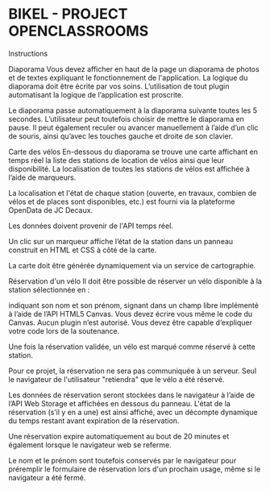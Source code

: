 # BIKEL - PROJECT OPENCLASSROOMS

Instructions

Diaporama
Vous devez afficher en haut de la page un diaporama de photos et de textes expliquant le fonctionnement de l'application. La logique du diaporama doit être écrite par vos soins. L’utilisation de tout plugin automatisant la logique de l’application est proscrite.

Le diaporama passe automatiquement à la diaporama suivante toutes les 5 secondes. L’utilisateur peut toutefois choisir de mettre le diaporama en pause. Il peut également reculer ou avancer manuellement à l’aide d’un clic de souris, ainsi qu’avec les touches gauche et droite de son clavier.

Carte des vélos
En-­dessous du diaporama se trouve une carte affichant en temps réel la liste des stations de location de vélos ainsi que leur disponibilité.  La localisation de toutes les stations de vélos est affichée à l’aide de marqueurs.

La localisation et l'état de chaque station (ouverte, en travaux, combien de vélos et de places sont disponibles, etc.) est fourni via la plateforme OpenData de JC Decaux.

Les données doivent provenir de l'API temps réel.

Un clic sur un marqueur affiche l’état de la station dans un panneau construit en HTML et CSS à côté de la carte. 

La carte doit être générée dynamiquement via un service de cartographie.

Réservation d'un vélo
Il doit être possible de réserver un vélo disponible à la station sélectionnée en :

indiquant son nom et son prénom,
signant dans un champ libre implémenté à l’aide de l’API HTML5 Canvas.
Vous devez écrire vous même le code du Canvas. Aucun plugin n’est autorisé. Vous devez être capable d’expliquer votre code lors de la soutenance.

Une fois la réservation validée,  un vélo est marqué comme réservé à cette station.

Pour ce projet, la réservation ne sera pas communiquée à un serveur. Seul le navigateur de l'utilisateur "retiendra" que le vélo a été réservé.

Les données de réservation seront stockées dans le navigateur à l’aide de l’API Web Storage et affichées en dessous du panneau. L'état de la réservation (s’il y en a une) est ainsi affiché, avec un décompte dynamique du temps restant avant expiration de la réservation.

Une réservation expire automatiquement au bout de 20 minutes et également lorsque le navigateur web se referme.

Le nom et le prénom sont toutefois conservés par le navigateur pour préremplir le formulaire de réservation lors d'un prochain usage, même si le navigateur a été fermé.

